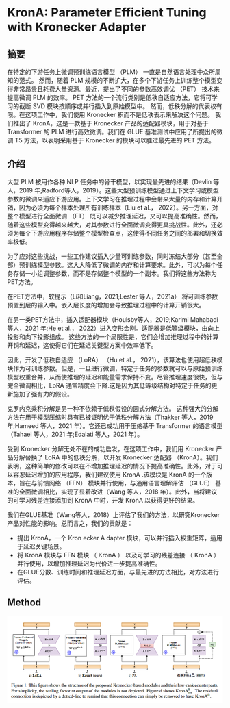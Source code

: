 # KronA: Parameter Efficient Tuning with Kronecker Adapter
## 摘要
在特定的下游任务上微调预训练语言模型 （PLM） 一直是自然语言处理中众所周知的范式。 然而，随着 PLM 规模的不断扩大，在多个下游任务上训练整个模型变得非常昂贵且耗费大量资源。最近，提出了不同的参数高效调优 （PET） 技术来提高微调 PLM 的效率。 PET 方法的一个流行类别是低秩自适应方法，它将可学习的截断 SVD 模块按顺序或并行插入到原始模型中。 然而，低秩分解的代表权有限。在这项工作中，我们使用 Kronecker 积而不是低秩表示来解决这个问题。 我们推出了 KronA，这是一款基于 Kronecker 产品的适配器模块，用于对基于 Transformer 的 PLM 进行高效微调。我们在 GLUE 基准测试中应用了所提出的微调 T5 方法，以表明采用基于 Kronecker 的模块可以胜过最先进的 PET 方法。
## 介绍
大型 PLM 被用作各种 NLP 任务中的骨干模型，以实现最先进的结果（Devlin 等人，2019 年;Radford等人，2019）。这些大型预训练模型通过上下文学习或模型参数的微调来适应下游应用。上下文学习在推理过程中会带来大量的内存和计算开销，因为必须为每个样本处理所有训练样本（Liu et al.， 2022）。另一方面，对整个模型进行全面微调 （FT） 既可以减少推理延迟，又可以提高准确性。然而，随着这些模型变得越来越大，对其参数进行全面微调变得更具挑战性。此外，还必须为每个下游应用程序存储整个模型检查点，这使得不同任务之间的部署和切换效率极低。

为了应对这些挑战，一些工作建议插入少量可训练参数，同时冻结大部分（甚至全部）预训练模型参数。这大大降低了微调的内存和计算要求。此外，可以为每个任务存储一小组调整参数，而不是存储整个模型的一个副本。我们将这些方法称为PET方法。

在PET方法中，软提示（Li和Liang，2021;Lester 等人，2021a） 将可训练参数预置到层的输入中。嵌入层长度的增加会导致推理过程中的计算开销很大。

在另一类PET方法中，插入适配器模块（Houlsby等人，2019;Karimi Mahabadi 等人，2021 年;He et al.， 2022）进入变形金刚。适配器是低等级模块，由向上投影和向下投影组成。 这些方法的一个局限性是，它们会增加推理过程中的计算开销和延迟，这使得它们在延迟关键型方案中效率低下。

因此，开发了低秩自适应 （LoRA） （Hu et al.， 2021），该算法也使用超低秩模块作为可训练参数。但是，一旦进行微调，特定于任务的参数就可以与原始预训练模型权重合并，从而使推理的延迟和能量需求保持不变。尽管推理速度很快，但与完全微调相比，LoRA 通常精度会下降.这是因为其低等级结构对特定于任务的更新施加了强有力的假设。

克罗内克乘积分解是另一种不依赖于低秩假设的因式分解方法。 这种强大的分解方法在用于模型压缩时具有已被证明优于低秩分解方法（Thakker 等人，2019 年;Hameed 等人，2021 年）。它还已成功用于压缩基于 Transformer 的语言模型（Tahaei 等人，2021 年;Edalati 等人，2021 年）。

受到 Kronecker 分解无处不在的成功启发，在这项工作中，我们用 Kronecker 产品分解替换了 LoRA 中的低秩分解，以开发 Kronecker 适配器 （KronA）。我们表明，这种简单的修改可以在不增加推理延迟的情况下提高准确性。此外，对于可以容忍延迟增加的应用程序，我们建议使用 KronA .该模块是 KronA 的一个版本，旨在与前馈网络 （FFN） 模块并行使用，与通用语言理解评估 （GLUE） 基准的全面微调相比，实现了显着改进（Wang 等人，2018 年）。此外，当将建议的可学习残差连接添加到 KronA 中时，开发 KronA 以获得更好的结果。

我们在GLUE基准（Wang等人，2018）上评估了我们的方法，以研究Kronecker产品对性能的影响。总而言之，我们的贡献是：
* 提出 KronA，一个 Kron ecker A dapter 模块，可以并行插入权重矩阵，适用于延迟关键场景。
* 将 KronA 模块与 FFN 模块 （ KronA ） 以及可学习的残差连接 （ KronA ） 并行使用，以增加推理延迟为代价进一步提高准确性。
* 在GLUE分数、训练时间和推理延迟方面，与最先进的方法相比，对方法进行评估。

## Method
![Alt text](image.png)
